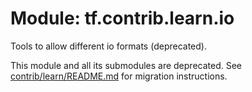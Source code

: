 <div itemscope itemtype="http://developers.google.com/ReferenceObject">
<meta itemprop="name" content="tf.contrib.learn.io" />
<meta itemprop="path" content="Stable" />
</div>

# Module: tf.contrib.learn.io

Tools to allow different io formats (deprecated).

<!-- Placeholder for "Used in" -->

This module and all its submodules are deprecated. See
[contrib/learn/README.md](https://www.tensorflow.org/code/tensorflow/contrib/learn/README.md)
for migration instructions.

